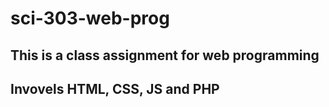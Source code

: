 # sci-303-web-prog

## This is a class assignment for web programming

## Invovels HTML, CSS, JS and PHP
